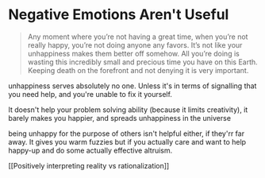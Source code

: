 # Negative Emotions Aren't Useful

> Any moment where you’re not having a great time, when you’re not really happy, you’re not doing anyone any favors. It’s not like your unhappiness makes them better off somehow. All you’re doing is wasting this incredibly small and precious time you have on this Earth. Keeping death on the forefront and not denying it is very important.

unhappiness serves absolutely no one. Unless it's in terms of signalling that you need help, and you're unable to fix it yourself. 

It doesn't help your problem solving ability (because it limits creativity), it barely makes you happier, and spreads unhappiness in the universe

being unhappy for the purpose of others isn't helpful either, if they'rr far away. It gives you warm fuzzies but if you actually care and want to help happy-up and do some actually effective altruism.


[[Positively interpreting reality vs rationalization]]